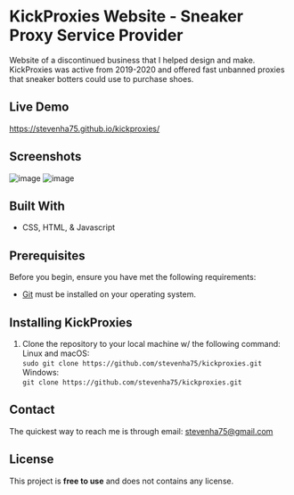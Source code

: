 # KickProxies Website - Sneaker Proxy Service Provider 
Website of a discontinued business that I helped design and make. KickProxies was active from 2019-2020 and offered fast unbanned proxies that sneaker botters could use to purchase shoes.

## Live Demo
https://stevenha75.github.io/kickproxies/

## Screenshots
![image](https://user-images.githubusercontent.com/109867418/218154664-408b3ebd-6fa0-405a-94e4-fc73c7d91698.png)
![image](https://user-images.githubusercontent.com/109867418/218154860-f64761e5-e6a2-4902-b03f-2f4ebb4b7ff8.png)

## Built With
- CSS, HTML, & Javascript

## Prerequisites
Before you begin, ensure you have met the following requirements:
  - [Git](https://git-scm.com/downloads) must be installed on your operating system.

## Installing KickProxies
1. Clone the repository to your local machine w/ the following command:\
Linux and macOS:\
```sudo git clone https://github.com/stevenha75/kickproxies.git```\
Windows:\
```git clone https://github.com/stevenha75/kickproxies.git```

## Contact
The quickest way to reach me is through email: stevenha75@gmail.com

## License
This project is **free to use** and does not contains any license.



